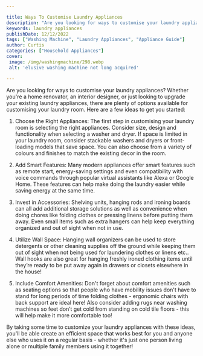 ```yaml
---

title: Ways To Customise Laundry Appliances
description: "Are you looking for ways to customise your laundry appliances? Whether you're a home renovator, an interior designer, or just look...get more detail"
keywords: laundry appliances
publishDate: 12/12/2022
tags: ["Washing Machine", "Laundry Appliances", "Appliance Guide"]
author: Curtis
categories: ["Household Appliances"]
cover: 
 image: /img/washingmachine/298.webp
 alt: 'elusive washing machine not long acquired'

---
```


Are you looking for ways to customise your laundry appliances? Whether you're a home renovator, an interior designer, or just looking to upgrade your existing laundry appliances, there are plenty of options available for customising your laundry room. Here are a few ideas to get you started:

1. Choose the Right Appliances: The first step in customising your laundry room is selecting the right appliances. Consider size, design and functionality when selecting a washer and dryer. If space is limited in your laundry room, consider stackable washers and dryers or front-loading models that save space. You can also choose from a variety of colours and finishes to match the existing decor in the room.

2. Add Smart Features: Many modern appliances offer smart features such as remote start, energy-saving settings and even compatibility with voice commands through popular virtual assistants like Alexa or Google Home. These features can help make doing the laundry easier while saving energy at the same time.

3. Invest in Accessories: Shelving units, hanging rods and ironing boards can all add additional storage solutions as well as convenience when doing chores like folding clothes or pressing linens before putting them away. Even small items such as extra hangers can help keep everything organized and out of sight when not in use. 

4. Utilize Wall Space: Hanging wall organizers can be used to store detergents or other cleaning supplies off the ground while keeping them out of sight when not being used for laundering clothes or linens etc.. Wall hooks are also great for hanging freshly ironed clothing items until they’re ready to be put away again in drawers or closets elsewhere in the house! 

5. Include Comfort Amenities: Don't forget about comfort amenities such as seating options so that people who have mobility issues don't have to stand for long periods of time folding clothes - ergonomic chairs with back support are ideal here! Also consider adding rugs near washing machines so feet don’t get cold from standing on cold tile floors - this will help make it more comfortable too! 

 By taking some time to customize your laundry appliances with these ideas, you'll be able create an efficient space that works best for you and anyone else who uses it on a regular basis - whether it's just one person living alone or multiple family members using it together!
